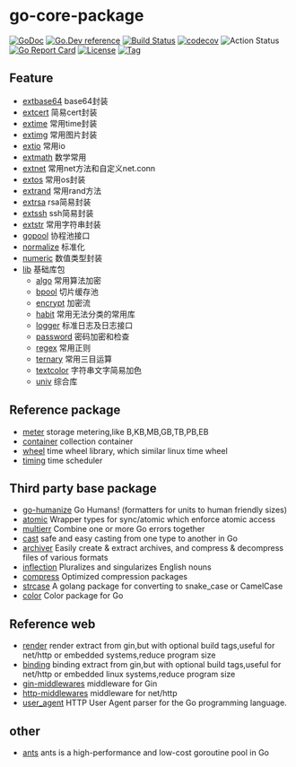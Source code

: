 # go-core-package

[![GoDoc](https://godoc.org/github.com/thinkgos/go-core-package?status.svg)](https://godoc.org/github.com/thinkgos/go-core-package)
[![Go.Dev reference](https://img.shields.io/badge/go.dev-reference-blue?logo=go&logoColor=white)](https://pkg.go.dev/github.com/thinkgos/go-core-package?tab=doc)
[![Build Status](https://www.travis-ci.org/thinkgos/go-core-package.svg?branch=master)](https://www.travis-ci.org/thinkgos/go-core-package)
[![codecov](https://codecov.io/gh/thinkgos/go-core-package/branch/master/graph/badge.svg)](https://codecov.io/gh/thinkgos/go-core-package)
![Action Status](https://github.com/thinkgos/go-core-package/workflows/Go/badge.svg)
[![Go Report Card](https://goreportcard.com/badge/github.com/thinkgos/go-core-package)](https://goreportcard.com/report/github.com/thinkgos/go-core-package)
[![License](https://img.shields.io/github/license/thinkgos/go-core-package)](https://github.com/thinkgos/go-core-package/raw/master/LICENSE)
[![Tag](https://img.shields.io/github/v/tag/thinkgos/go-core-package)](https://github.com/thinkgos/go-core-package/tags)


## Feature 
- [extbase64](#extbase64) base64封装
- [extcert](#extcert) 简易cert封装
- [extime](#extime) 常用time封装
- [extimg](#extimg) 常用图片封装
- [extio](#extio) 常用io
- [extmath](#extmath) 数学常用
- [extnet](extnet) 常用net方法和自定义net.conn
- [extos](#extos) 常用os封装
- [extrand](#extrand) 常用rand方法
- [extrsa](#extrsa) rsa简易封装
- [extssh](#extssh) ssh简易封装
- [extstr](#extstr) 常用字符串封装
- [gopool](#gopool) 协程池接口
- [normalize](#normalize) 标准化
- [numeric](#numeric) 数值类型封装
- [lib](#lib) 基础库包
    - [algo](#algo) 常用算法加密
    - [bpool](#bpool) 切片缓存池
    - [encrypt](#encrypt) 加密流
    - [habit](#habit) 常用无法分类的常用库
    - [logger](#logger) 标准日志及日志接口
    - [password](#password) 密码加密和检查
    - [regex](#regex) 常用正则
    - [ternary](#ternary) 常用三目运算
    - [textcolor](#textcolor) 字符串文字简易加色
    - [univ](#univ) 综合库

## Reference package

- [meter](https://github.com/thinkgos/meter) storage metering,like B,KB,MB,GB,TB,PB,EB
- [container](https://github.com/thinkgos/container) collection container
- [wheel](https://github.com/thinkgos/wheel) time wheel library, which similar linux time wheel
- [timing](https://github.com/thinkgos/timing) time scheduler

## Third party base package
- [go-humanize](https://github.com/dustin/go-humanize) Go Humans! (formatters for units to human friendly sizes)
- [atomic](https://github.com/uber-go/atomic) Wrapper types for sync/atomic which enforce atomic access
- [multierr](https://github.com/uber-go/multierr) Combine one or more Go errors together
- [cast](https://github.com/spf13/cast) safe and easy casting from one type to another in Go
- [archiver](https://github.com/mholt/archiver) Easily create & extract archives, and compress & decompress files of various formats
- [inflection](https://github.com/jinzhu/inflection) Pluralizes and singularizes English nouns
- [compress](https://github.com/klauspost/compress) Optimized compression packages
- [strcase](https://github.com/iancoleman/strcase) A golang package for converting to snake_case or CamelCase
- [color](https://github.com/fatih/color) Color package for Go
## Reference web
- [render](https://github.com/thinkgos/render)  render extract from gin,but with optional build tags,useful for net/http or embedded systems,reduce program size
- [binding](https://github.com/thinkgos/binding)  binding extract from gin,but with optional build tags,useful for net/http or embedded linux systems,reduce program size
- [gin-middlewares](https://github.com/thinkgos/gin-middlewares) middleware for Gin
- [http-middlewares](https://github.com/thinkgos/http-middlewares)  middleware for net/http
- [user_agent](https://github.com/mssola/user_agent) HTTP User Agent parser for the Go programming language.
## other 
- [ants](https://github.com/panjf2000/ants) ants is a high-performance and low-cost goroutine pool in Go